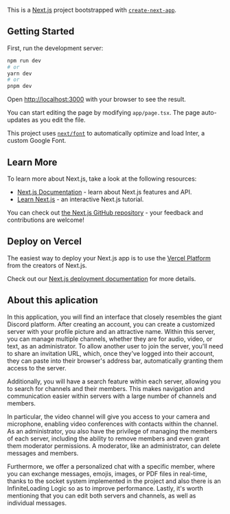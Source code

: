 This is a [Next.js](https://nextjs.org/) project bootstrapped with [`create-next-app`](https://github.com/vercel/next.js/tree/canary/packages/create-next-app).

## Getting Started

First, run the development server:

```bash
npm run dev
# or
yarn dev
# or
pnpm dev
```

Open [http://localhost:3000](http://localhost:3000) with your browser to see the result.

You can start editing the page by modifying `app/page.tsx`. The page auto-updates as you edit the file.

This project uses [`next/font`](https://nextjs.org/docs/basic-features/font-optimization) to automatically optimize and load Inter, a custom Google Font.

## Learn More

To learn more about Next.js, take a look at the following resources:

- [Next.js Documentation](https://nextjs.org/docs) - learn about Next.js features and API.
- [Learn Next.js](https://nextjs.org/learn) - an interactive Next.js tutorial.

You can check out [the Next.js GitHub repository](https://github.com/vercel/next.js/) - your feedback and contributions are welcome!

## Deploy on Vercel

The easiest way to deploy your Next.js app is to use the [Vercel Platform](https://vercel.com/new?utm_medium=default-template&filter=next.js&utm_source=create-next-app&utm_campaign=create-next-app-readme) from the creators of Next.js.

Check out our [Next.js deployment documentation](https://nextjs.org/docs/deployment) for more details.

## About this aplication

In this application, you will find an interface that closely resembles the giant Discord platform. After creating an account, you can create a customized server with your profile picture and an attractive name. Within this server, you can manage multiple channels, whether they are for audio, video, or text, as an administrator. To allow another user to join the server, you'll need to share an invitation URL, which, once they've logged into their account, they can paste into their browser's address bar, automatically granting them access to the server.

Additionally, you will have a search feature within each server, allowing you to search for channels and their members. This makes navigation and communication easier within servers with a large number of channels and members.

In particular, the video channel will give you access to your camera and microphone, enabling video conferences with contacts within the channel. As an administrator, you also have the privilege of managing the members of each server, including the ability to remove members and even grant them moderator permissions. A moderator, like an administrator, can delete messages and members.

Furthermore, we offer a personalized chat with a specific member, where you can exchange messages, emojis, images, or PDF files in real-time, thanks to the socket system implemented in the project and also there is an InfiniteLoading Logic so as to improve performance. Lastly, it's worth mentioning that you can edit both servers and channels, as well as individual messages.
